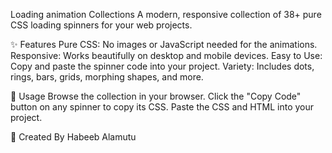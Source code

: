 Loading animation Collections
A modern, responsive collection of 38+ pure CSS loading spinners for your web projects.

✨ Features
Pure CSS: No images or JavaScript needed for the animations.
Responsive: Works beautifully on desktop and mobile devices.
Easy to Use: Copy and paste the spinner code into your project.
Variety: Includes dots, rings, bars, grids, morphing shapes, and more.


🚀 Usage
Browse the collection in your browser.
Click the "Copy Code" button on any spinner to copy its CSS.
Paste the CSS and HTML into your project.


👤 Created By
Habeeb Alamutu
